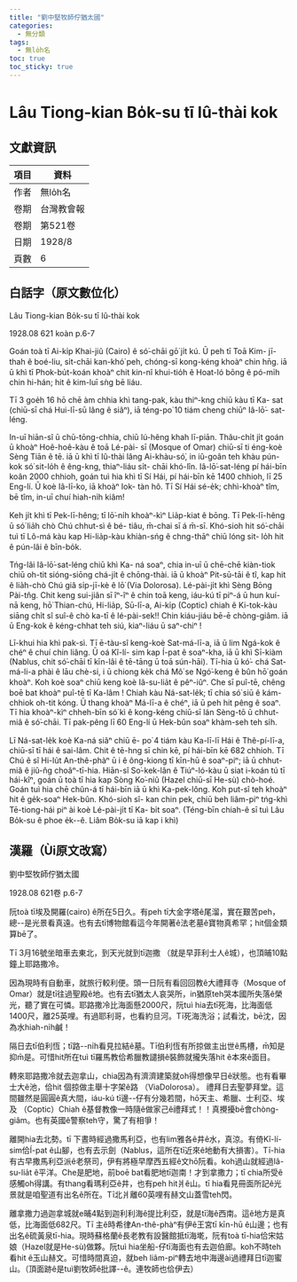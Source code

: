 ```yaml
---
title: "劉中堅牧師佇猶太國"
categories:
  - 無分類
tags:
  - 無lo̍h名
toc: true
toc_sticky: true
---
```


# Lâu Tiong-kian Bo̍k-su tī Iû-thài kok

## 文獻資訊

| 項目 | 資料 |
|---|---|
| 作者 | 無lo̍h名 |
| 卷期 | 台灣教會報 |
| 卷期 | 第521卷 |
| 日期 | 1928/8 |
| 頁數 | 6 |

## 白話字（原文數位化）

Lâu Tiong-kian Bo̍k-su tī Iû-thài kok

1928.08 621 koàn p.6-7

Goán toà tī Ai-ki̍p Khai-jiû (Cairo) ê só͘-chāi gō͘ ji̍t kú. Ū peh tī Toā Kim- jī-thah ê boé-liu, si̍t-chāi kan-khó͘ peh, chóng-sī kong-kéng khoàⁿ chin hn̄g. iā ū khì tī Phok-bu̍t-koán khoàⁿ chit kin-nî khui-tio̍h ê Hoat-ló bōng ê pó-mi̍h chin hi-hán; hit ê kim-luī sǹg bē liáu.

Tī 3 goe̍h 16 hō chē àm chhia khì tang-pak, kàu thiⁿ-kng chiū kàu tī Ka- sat (chiū-sī chá Hui-lī-sū lâng ê siâⁿ), iā téng-po͘ 10 tiám cheng chiūⁿ Iâ-lō͘- sat-léng.

In-uī hiān-sî ū chū-tōng-chhia, chiū lú-hêng khah lī-piān. Thâu-chi̍t ji̍t goán ū khoàⁿ Hoê-hoê-kàu ê toā Lé-pài- sī (Mosque of Omar) chiū-sī ti éng-koè Sèng Tiān ê tē. iā ū khì tī Iû-thài lâng Ai-khàu-só͘, in iû-goân teh khàu pún- kok só͘ sit-lo̍h ê êng-kng, thiaⁿ-liáu si̍t- chāi khó-lîn. Iâ-lō͘-sat-léng pí hái-bīn koân 2000 chhioh, goán tuì hia khì tī Sí Hái, pí hái-bīn kē 1400 chhioh, lī 25 Eng-lí. Ū koè Iâ-lī-ko, iā khoàⁿ Iok- tàn hô. Tī Sí Hái sé-e̍k; chhì-khoàⁿ tîm, bē tîm, in-uī chuí hiah-ni̍h kiâm!

Keh ji̍t khì tī Pek-lī-hêng; tī lō͘-ni̍h khoàⁿ-kìⁿ Lia̍p-kiat ê bōng. Tī Pek-lī-hêng ū só͘ lia̍h chò Chú chhut-sì ê bé- tiâu, m̄-chai sī á m̄-sī. Khó-sioh hit só͘-chāi tuì tī Lô-má kàu kap Hi-lia̍p-kàu khiàn-sńg ê chng-thāⁿ chiū lóng sit- lo̍h hit ê pún-lâi ê bīn-bo̍k.

Tńg-lâi Iâ-lō͘-sat-léng chiū khì Ka- ná soaⁿ, chia in-uī ū chē-chē kiàn-tiok chiū oh-tit sióng-siōng chá-ji̍t ê chōng-thài. iā ū khoàⁿ Pit-sū-tāi ê tî, kap hit ê lia̍h-chò Chú giâ si̍p-jī-kè ê lō͘ (Via Dolorosa). Lé-pài-ji̍t khì Sèng Bōng Pài-tn̂g. Chit keng sui-jiân sī îⁿ-îⁿ ê chin toā keng, iáu-kú tī piⁿ-á ū hun kuí- nā keng, hō͘ Thian-chú, Hi-lia̍p, Sū-lī-a, Ai-ki̍p (Coptic) chiah ê Ki-tok-kàu siāng chi̍t sî suî-ê chò ka-tī ê lé-pài-sek!! Chin kiáu-jiáu bē-ē chòng-giâm. iā ū Eng-kok ê kéng-chhat teh siú, kiaⁿ-liáu ū saⁿ-chiⁿ !

Lī-khui hia khì pak-sì. Tī ē-tàu-sî keng-koè Sat-má-lī-a, iā ū lim Ngá-kok ê chéⁿ ê chuí chin liâng. Ū oá Kî-lí- sim kap Í-pat ê soaⁿ-kha, iā ū khì Sī-kiàm (Nablus, chit só͘-chāi tī kīn-lâi ê tē-tāng ū toā sún-hāi). Tī-hia ū kó͘- chá Sat-má-li-a phài ê lāu chè-si, i ū chiong ke̍k chá Mô͘ se Ngó͘-keng ê bûn hō͘ goán khoàⁿ. Koh koè soaⁿ chiū keng koè Iâ-su-lia̍t ê pêⁿ-iûⁿ. Che sī puî-tē, chêng boē bat khoàⁿ puî-tē tī Ka-lâm ! Chiah kàu Ná-sat-le̍k; tī chia só͘ siū ê kám-chhiok oh-tit kóng. Ū thang khoàⁿ Má-lī-a ê chéⁿ, iā ū peh hit pêng ê soaⁿ. Tī hia khoàⁿ-kìⁿ chheh-bīn só͘ kì ê kong-kéng chiū-sī lán Sèng-tō ū chhut-miâ ê só͘-chāi. Tī pak-pêng lī 60 Eng-lí ū Hek-bûn soaⁿ khàm-seh teh si̍h.

Lī Ná-sat-le̍k koè Ka-ná siâⁿ chiū ē- po͘ 4 tiám kàu Ka-lī-lī Hái ê Thê-pí-lī-a, chiū-sī tī hái ê sai-lâm. Chit ê tē-hng sī chin kē, pí hái-bīn kē 682 chhioh. Tī Chú ê sî Hi-lu̍t An-thê-phàⁿ ū i ê ông-kiong tī kīn-hū ê soaⁿ-piⁿ; iā ū chhut-miâ ê jiû-n̂g choâⁿ-tī-hia. Hiān-sî So͘-kek-lân ê Tiúⁿ-ló-kàu ū siat i-koán tú tī hái-kîⁿ, goán ū toà tī hia kap Sòng Ko͘-niû (Hazel chiū-sī He-sù) chò-hoé. Goán tuì hia chē chûn-á tī hái-bīn iā ū khì Ka-pek-lông. Koh put-sî teh khoàⁿ hit ê ge̍k-soaⁿ Hek-bûn. Khó-sioh sî- kan chin pek, chiū beh liâm-piⁿ tńg-khì Tē-tiong-hái piⁿ ài koè Lé-pài-ji̍t tī Ka- bi̍t soaⁿ. (Téng-bīn chiah-ê sī tuì Lâu Bo̍k-su ê phoe e̍k--ê. Liâm Bo̍k-su iā kap i khì)

## 漢羅（Ùi原文改寫）

劉中堅牧師佇猶太國

1928.08 621卷 p.6-7

阮toà tī埃及開羅(cairo) ê所在5日久。有peh tī大金字塔ê尾溜，實在艱苦peh，總--是光景看真遠。也有去tī博物館看這今年開著ê法老墓ê寶物真希罕；hit個金類算bē了。

Tī 3月16號坐暗車去東北，到天光就到tī迦撒 （就是早菲利士人ê城），也頂晡10點鐘上耶路撒冷。

因為現時有自動車，就旅行較利便。頭一日阮有看回回教ê大禮拜寺（Mosque of Omar）就是tī往過聖殿ê地。也有去tī猶太人哀哭所，in猶原teh哭本國所失落ê榮光，聽了實在可憐。耶路撒冷比海面懸2000尺，阮tuì hia去tī死海，比海面低1400尺，離25英哩。有過耶利哥，也看約旦河。Tī死海洗浴；試看沈，bē沈，因為水hiah-ni̍h鹹！

隔日去tī伯利恆；tī路--ni̍h看見拉結ê墓。Tī伯利恆有所掠做主出世ê馬槽，m̄知是抑m̄是。可惜hit所在tuì tī羅馬教佮希臘教譴損ê裝飾就攏失落hit ê本來ê面目。

轉來耶路撒冷就去迦拿山，chia因為有濟濟建築就oh得想像早日ê狀態。也有看畢士大ê池，佮hit 個掠做主舉十字架ê路 （ViaDolorosa）。 禮拜日去聖夢拜堂。這間雖然是圓圓ê真大間，iáu-kú tī邊--仔有分幾若間，hō͘天主、希臘、士利亞、埃及 （Coptic）Chiah ê基督教像一時隨ê做家己ê禮拜式！！真攪擾bē會chòng-giâm。也有英國ê警察teh守，驚了有相爭！

離開hia去北勢。tī 下晝時經過撒馬利亞，也有lim雅各ê井ê水，真涼。有倚Kî-lí-sim佮Í-pat ê山腳，也有去示劍（Nablus，這所在tī近來ê地動有大損害）。Tī-hia有古早撒馬利亞派ê老祭司，伊有將極早摩西五經ê文hō͘阮看。koh過山就經過Iâ-su-lia̍t ê平洋。Che是肥地，前boē bat看肥地tī迦南！才到拿撒力；tī chia所受ê感觸oh得講。有thang看瑪利亞ê井，也有peh hit爿ê山。tī hia看見冊面所記ê光景就是咱聖道有出名ê所在。Tī北爿離60英哩有赫文山蓋雪teh閃。

離拿撒力過迦拿城就e晡4點到迦利利海ê提比利亞，就是tī海ê西南。這ê地方是真低，比海面低682尺。Tī 主ê時希律An-thê-phàⁿ有伊ê王宮tī kīn-hū ê山邊；也有出名ê硫黃泉tī-hia。現時蘇格蘭ê長老教有設醫館抵tī海墘，阮有toà tī-hia佮宋姑娘（Hazel就是He-sù)做夥。阮tuì hia坐船-仔tī海面也有去迦伯廊。koh不時teh看hit ê玉山赫文。可惜時間真迫，就beh liâm-piⁿ轉去地中海邊ài過禮拜日tī迦蜜山。（頂面跡ê是tuì劉牧師ê批譯--ê。連牧師也佮伊去）
